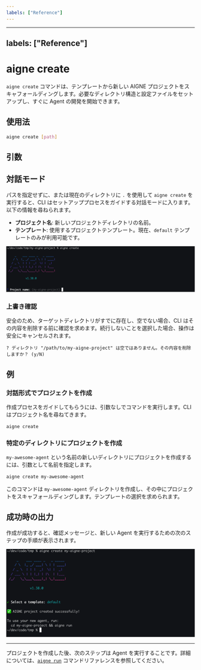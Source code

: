 ```yaml
---
labels: ["Reference"]
---
```


---
labels: ["Reference"]
---

# aigne create

`aigne create` コマンドは、テンプレートから新しい AIGNE プロジェクトをスキャフォールディングします。必要なディレクトリ構造と設定ファイルをセットアップし、すぐに Agent の開発を開始できます。

## 使用法

```bash 基本的な使用法 icon=lucide:terminal
aigne create [path]
```

## 引数

<x-field data-name="path" data-type="string" data-default="." data-required="false" data-desc="新しいプロジェクトディレクトリが作成されるパス。省略された場合、現在のディレクトリがデフォルトとなり、プロジェクト名を尋ねる対話モードがトリガーされます。"></x-field>

## 対話モード

パスを指定せずに、または現在のディレクトリに `.` を使用して `aigne create` を実行すると、CLI はセットアッププロセスをガイドする対話モードに入ります。以下の情報を尋ねられます。

*   **プロジェクト名**: 新しいプロジェクトディレクトリの名前。
*   **テンプレート**: 使用するプロジェクトテンプレート。現在、`default` テンプレートのみが利用可能です。

![プロジェクト名の対話プロンプト](../assets/create/create-project-interactive-project-name-prompt.png)

### 上書き確認

安全のため、ターゲットディレクトリがすでに存在し、空でない場合、CLI はその内容を削除する前に確認を求めます。続行しないことを選択した場合、操作は安全にキャンセルされます。

```text 確認プロンプト
? ディレクトリ "/path/to/my-aigne-project" は空ではありません。その内容を削除しますか？ (y/N)
```

## 例

### 対話形式でプロジェクトを作成

作成プロセスをガイドしてもらうには、引数なしでコマンドを実行します。CLI はプロジェクト名を尋ねてきます。

```bash 現在のディレクトリで作成 icon=lucide:terminal
aigne create
```

### 特定のディレクトリにプロジェクトを作成

`my-awesome-agent` という名前の新しいディレクトリにプロジェクトを作成するには、引数として名前を指定します。

```bash 新しい 'my-awesome-agent' ディレクトリに作成 icon=lucide:terminal
aigne create my-awesome-agent
```

このコマンドは `my-awesome-agent` ディレクトリを作成し、その中にプロジェクトをスキャフォールディングします。テンプレートの選択を求められます。

## 成功時の出力

作成が成功すると、確認メッセージと、新しい Agent を実行するための次のステップの手順が表示されます。

![プロジェクト作成成功メッセージ](../assets/create/create-project-using-default-template-success-message.png)

---

プロジェクトを作成した後、次のステップは Agent を実行することです。詳細については、[`aigne run`](./command-reference-run.md) コマンドリファレンスを参照してください。